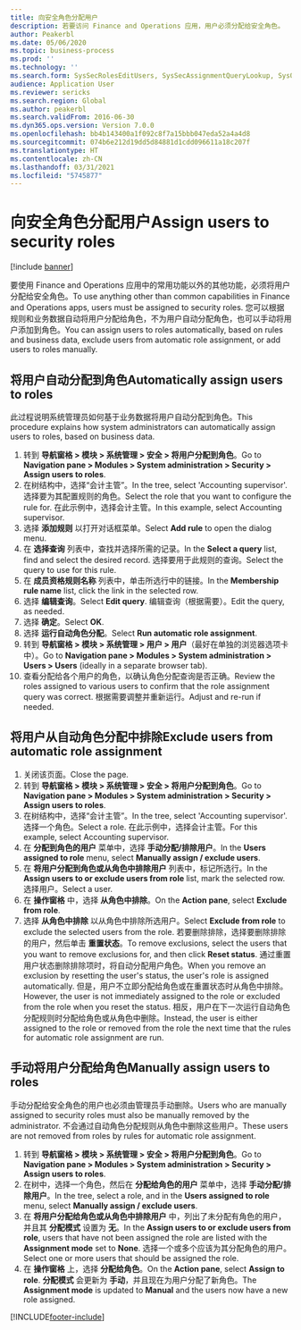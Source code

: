 ```yaml
---
title: 向安全角色分配用户
description: 若要访问 Finance and Operations 应用，用户必须分配给安全角色。
author: Peakerbl
ms.date: 05/06/2020
ms.topic: business-process
ms.prod: ''
ms.technology: ''
ms.search.form: SysSecRolesEditUsers, SysSecAssignmentQueryLookup, SysQueryForm, SysSecRoleExcludeUsers
audience: Application User
ms.reviewer: sericks
ms.search.region: Global
ms.author: peakerbl
ms.search.validFrom: 2016-06-30
ms.dyn365.ops.version: Version 7.0.0
ms.openlocfilehash: bb4b143400a1f092c8f7a15bbb047eda52a4a4d8
ms.sourcegitcommit: 074b6e212d19dd5d84881d1cdd096611a18c207f
ms.translationtype: HT
ms.contentlocale: zh-CN
ms.lasthandoff: 03/31/2021
ms.locfileid: "5745877"
---
```

# <a name="assign-users-to-security-roles"></a><span data-ttu-id="7ac7e-103">向安全角色分配用户</span><span class="sxs-lookup"><span data-stu-id="7ac7e-103">Assign users to security roles</span></span>

[!include [banner](../../includes/banner.md)]

<span data-ttu-id="7ac7e-104">要使用 Finance and Operations 应用中的常用功能以外的其他功能，必须将用户分配给安全角色。</span><span class="sxs-lookup"><span data-stu-id="7ac7e-104">To use anything other than common capabilities in Finance and Operations apps, users must be assigned to security roles.</span></span> <span data-ttu-id="7ac7e-105">您可以根据规则和业务数据自动将用户分配给角色，不为用户自动分配角色，也可以手动将用户添加到角色。</span><span class="sxs-lookup"><span data-stu-id="7ac7e-105">You can assign users to roles automatically, based on rules and business data, exclude users from automatic role assignment, or add users to roles manually.</span></span>

## <a name="automatically-assign-users-to-roles"></a><span data-ttu-id="7ac7e-106">将用户自动分配到角色</span><span class="sxs-lookup"><span data-stu-id="7ac7e-106">Automatically assign users to roles</span></span>
<span data-ttu-id="7ac7e-107">此过程说明系统管理员如何基于业务数据将用户自动分配到角色。</span><span class="sxs-lookup"><span data-stu-id="7ac7e-107">This procedure explains how system administrators can automatically assign users to roles, based on business data.</span></span> 
1. <span data-ttu-id="7ac7e-108">转到 **导航窗格 > 模块 > 系统管理 > 安全 > 将用户分配到角色**。</span><span class="sxs-lookup"><span data-stu-id="7ac7e-108">Go to **Navigation pane > Modules > System administration > Security > Assign users to roles**.</span></span>
2. <span data-ttu-id="7ac7e-109">在树结构中，选择“会计主管”。</span><span class="sxs-lookup"><span data-stu-id="7ac7e-109">In the tree, select 'Accounting supervisor'.</span></span> <span data-ttu-id="7ac7e-110">选择要为其配置规则的角色。</span><span class="sxs-lookup"><span data-stu-id="7ac7e-110">Select the role that you want to configure the rule for.</span></span> <span data-ttu-id="7ac7e-111">在此示例中，选择会计主管。</span><span class="sxs-lookup"><span data-stu-id="7ac7e-111">In this example, select Accounting supervisor.</span></span> 
3. <span data-ttu-id="7ac7e-112">选择 **添加规则** 以打开对话框菜单。</span><span class="sxs-lookup"><span data-stu-id="7ac7e-112">Select **Add rule** to open the dialog menu.</span></span>
4. <span data-ttu-id="7ac7e-113">在 **选择查询** 列表中，查找并选择所需的记录。</span><span class="sxs-lookup"><span data-stu-id="7ac7e-113">In the **Select a query** list, find and select the desired record.</span></span> <span data-ttu-id="7ac7e-114">选择要用于此规则的查询。</span><span class="sxs-lookup"><span data-stu-id="7ac7e-114">Select the query to use for this rule.</span></span>  
5. <span data-ttu-id="7ac7e-115">在 **成员资格规则名称** 列表中，单击所选行中的链接。</span><span class="sxs-lookup"><span data-stu-id="7ac7e-115">In the **Membership rule name** list, click the link in the selected row.</span></span>
6. <span data-ttu-id="7ac7e-116">选择 **编辑查询**。</span><span class="sxs-lookup"><span data-stu-id="7ac7e-116">Select **Edit query**.</span></span> <span data-ttu-id="7ac7e-117">编辑查询（根据需要）。</span><span class="sxs-lookup"><span data-stu-id="7ac7e-117">Edit the query, as needed.</span></span>  
7. <span data-ttu-id="7ac7e-118">选择 **确定**。</span><span class="sxs-lookup"><span data-stu-id="7ac7e-118">Select **OK**.</span></span>
8. <span data-ttu-id="7ac7e-119">选择 **运行自动角色分配**。</span><span class="sxs-lookup"><span data-stu-id="7ac7e-119">Select **Run automatic role assignment**.</span></span>
9. <span data-ttu-id="7ac7e-120">转到 **导航窗格 > 模块 > 系统管理 > 用户 > 用户**（最好在单独的浏览器选项卡中）。</span><span class="sxs-lookup"><span data-stu-id="7ac7e-120">Go to **Navigation pane > Modules > System administration > Users > Users** (ideally in a separate browser tab).</span></span>
10. <span data-ttu-id="7ac7e-121">查看分配给各个用户的角色，以确认角色分配查询是否正确。</span><span class="sxs-lookup"><span data-stu-id="7ac7e-121">Review the roles assigned to various users to confirm that the role assignment query was correct.</span></span> <span data-ttu-id="7ac7e-122">根据需要调整并重新运行。</span><span class="sxs-lookup"><span data-stu-id="7ac7e-122">Adjust and re-run if needed.</span></span>

## <a name="exclude-users-from-automatic-role-assignment"></a><span data-ttu-id="7ac7e-123">将用户从自动角色分配中排除</span><span class="sxs-lookup"><span data-stu-id="7ac7e-123">Exclude users from automatic role assignment</span></span>
1. <span data-ttu-id="7ac7e-124">关闭该页面。</span><span class="sxs-lookup"><span data-stu-id="7ac7e-124">Close the page.</span></span>
2. <span data-ttu-id="7ac7e-125">转到 **导航窗格 > 模块 > 系统管理 > 安全 > 将用户分配到角色**。</span><span class="sxs-lookup"><span data-stu-id="7ac7e-125">Go to **Navigation pane > Modules > System administration > Security > Assign users to roles**.</span></span>
3. <span data-ttu-id="7ac7e-126">在树结构中，选择“会计主管”。</span><span class="sxs-lookup"><span data-stu-id="7ac7e-126">In the tree, select 'Accounting supervisor'.</span></span> <span data-ttu-id="7ac7e-127">选择一个角色。</span><span class="sxs-lookup"><span data-stu-id="7ac7e-127">Select a role.</span></span> <span data-ttu-id="7ac7e-128">在此示例中，选择会计主管。</span><span class="sxs-lookup"><span data-stu-id="7ac7e-128">For this example, select Accounting supervisor.</span></span>  
4. <span data-ttu-id="7ac7e-129">在 **分配到角色的用户** 菜单中，选择 **手动分配/排除用户**。</span><span class="sxs-lookup"><span data-stu-id="7ac7e-129">In the **Users assigned to role** menu, select **Manually assign / exclude users**.</span></span>
5. <span data-ttu-id="7ac7e-130">在 **将用户分配到角色或从角色中排除用户** 列表中，标记所选行。</span><span class="sxs-lookup"><span data-stu-id="7ac7e-130">In the **Assign users to or exclude users from role** list, mark the selected row.</span></span> <span data-ttu-id="7ac7e-131">选择用户。</span><span class="sxs-lookup"><span data-stu-id="7ac7e-131">Select a user.</span></span>  
6. <span data-ttu-id="7ac7e-132">在 **操作窗格** 中，选择 **从角色中排除**。</span><span class="sxs-lookup"><span data-stu-id="7ac7e-132">On the **Action pane**, select **Exclude from role**.</span></span>
7. <span data-ttu-id="7ac7e-133">选择 **从角色中排除** 以从角色中排除所选用户。</span><span class="sxs-lookup"><span data-stu-id="7ac7e-133">Select **Exclude from role** to exclude the selected users from the role.</span></span> <span data-ttu-id="7ac7e-134">若要删除排除，选择要删除排除的用户，然后单击 **重置状态**。</span><span class="sxs-lookup"><span data-stu-id="7ac7e-134">To remove exclusions, select the users that you want to remove exclusions for, and then click **Reset status**.</span></span> <span data-ttu-id="7ac7e-135">通过重置用户状态删除排除项时，将自动分配用户角色。</span><span class="sxs-lookup"><span data-stu-id="7ac7e-135">When you remove an exclusion by resetting the user's status, the user's role is assigned automatically.</span></span> <span data-ttu-id="7ac7e-136">但是，用户不立即分配给角色或在重置状态时从角色中排除。</span><span class="sxs-lookup"><span data-stu-id="7ac7e-136">However, the user is not immediately assigned to the role or excluded from the role when you reset the status.</span></span> <span data-ttu-id="7ac7e-137">相反，用户在下一次运行自动角色分配规则时分配给角色或从角色中删除。</span><span class="sxs-lookup"><span data-stu-id="7ac7e-137">Instead, the user is either assigned to the role or removed from the role the next time that the rules for automatic role assignment are run.</span></span>  

## <a name="manually-assign-users-to-roles"></a><span data-ttu-id="7ac7e-138">手动将用户分配给角色</span><span class="sxs-lookup"><span data-stu-id="7ac7e-138">Manually assign users to roles</span></span>
<span data-ttu-id="7ac7e-139">手动分配给安全角色的用户也必须由管理员手动删除。</span><span class="sxs-lookup"><span data-stu-id="7ac7e-139">Users who are manually assigned to security roles must also be manually removed by the administrator.</span></span> <span data-ttu-id="7ac7e-140">不会通过自动角色分配规则从角色中删除这些用户。</span><span class="sxs-lookup"><span data-stu-id="7ac7e-140">These users are not removed from roles by rules for automatic role assignment.</span></span>

1. <span data-ttu-id="7ac7e-141">转到 **导航窗格 > 模块 > 系统管理 > 安全 > 将用户分配到角色**。</span><span class="sxs-lookup"><span data-stu-id="7ac7e-141">Go to **Navigation pane > Modules > System administration > Security > Assign users to roles**.</span></span>
2. <span data-ttu-id="7ac7e-142">在树中，选择一个角色，然后在 **分配给角色的用户** 菜单中，选择 **手动分配/排除用户**。</span><span class="sxs-lookup"><span data-stu-id="7ac7e-142">In the tree, select a role, and in the **Users assigned to role** menu, select **Manually assign / exclude users**.</span></span>
4. <span data-ttu-id="7ac7e-143">在 **将用户分配给角色或从角色中排除用户** 中，列出了未分配有角色的用户，并且其 **分配模式** 设置为 **无**。</span><span class="sxs-lookup"><span data-stu-id="7ac7e-143">In the **Assign users to or exclude users from role**, users that have not been assigned the role are listed with the **Assignment mode** set to **None**.</span></span> <span data-ttu-id="7ac7e-144">选择一个或多个应该为其分配角色的用户。</span><span class="sxs-lookup"><span data-stu-id="7ac7e-144">Select one or more users that should be assigned the role.</span></span>
5. <span data-ttu-id="7ac7e-145">在 **操作窗格** 上，选择 **分配给角色**。</span><span class="sxs-lookup"><span data-stu-id="7ac7e-145">On the **Action pane**, select **Assign to role**.</span></span> <span data-ttu-id="7ac7e-146">**分配模式** 会更新为 **手动**，并且现在为用户分配了新角色。</span><span class="sxs-lookup"><span data-stu-id="7ac7e-146">The **Assignment mode** is updated to **Manual** and the users now have a new role assigned.</span></span>


[!INCLUDE[footer-include](../../../../includes/footer-banner.md)]